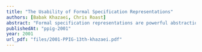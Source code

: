 ```yaml
---
title: "The Usability of Formal Specification Representations"
authors: [Babak Khazaei, Chris Roast]
abstract: "Formal specification representations are powerful abstraction tools. Employing such tools requires an ability to effectively exploit the information that they express. We report on an experiment investigating the influence of employing a formal specification on the developer’s perception of its solution approach."
publishedAt: "ppig-2001"
year: 2001
url_pdf: "files/2001-PPIG-13th-khazaei.pdf"
---
```

